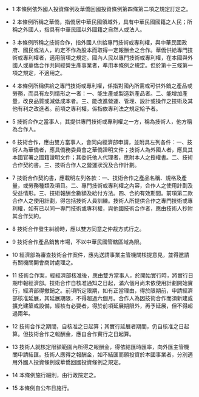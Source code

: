 * 1 本條例依外國人投資條例及華僑回國投資條例第四條第二項之規定訂定之。

* 2 本條例所稱之華僑，指僑居中華民國領域外，具有中華民國國籍之人民；所稱之外國人，指具有中華民國以外國籍之自然人或法人。

* 3 本條例所稱之技術合作，指外國人供給專門技術或專利權，與中華民國政府、國民或法人，約定不作為股本而取得一定報酬金之合作。華僑供給專門技術或專利權者，適用前項之規定。國內人民以專門技術或專利權，在本國與外國人或華僑合作共同經營生產事業者，準用本條例之規定。但於第十三條第一項之規定，不適用之。

* 4 本條例所稱供給之專門技術或專利權，係指對國內所需或可供外銷之產品或勞務，而具有左列情形之一者：一、能生產或製造新產品者。二、能增加產量，改良品質或減低成本者。三、能改進營運、管理、設計或操作之技術及其他有利之改進者。前項之專利權，係指依專利法之規定給予者。

* 5 技術合作之當事人，其提供專門技術或專利權之一方，稱為技術人，他方稱為合作人。

* 6 技術合作，應由雙方當事人，會同向經濟部申請，並附具左列各件：一、技術人為華僑者，應具僑務委員會之華僑證明文件；技術人為外國人者，應具其本國官署之國籍證明文件；其委託他人代理者，應附本人之授權書。二、技術合作契約書。三、技術合作人之營運狀況及合作計劃。

* 7 技術合作契約書，應載明左列各款：一、技術合作之產品名稱、規格及產量，或勞務種類及項目。二、專門技術或專利權之內容，合作人之使用計劃及受益情形。三、技術報酬金數額及給付方法。四、合約有效期間。前項第二款合作人之使用計劃，得包括技術人員訓練。技術人所提供合作之專門技術或專利權，如有已以同一專門技術或專利權，與他國技術合作者，應由技術人抄附其合作契約。

* 8 技術合作發生糾紛時，應以雙方同意之仲裁方式行之。

* 9 技術合作產品銷售市場，不以中華民國管轄區域為限。

* 10 經濟部為審查技術合作案件，應先送請事業主管機關核提意見，並得邀請有關機關開會商討處理之。

* 11 技術合作案，經經濟部核准後，應由雙方當事人，於開始實行時，將實行日期申報經濟部。技術合作自核准通知之日起，滿六個月尚未依使用計劃開始實行，經濟部得撤銷之。前項所定限期，如有正當理由，得於限期前，申請經濟部核准延展，其延展期限，不得超過六個月。合作人為因技術合作而須新建或擴充建築或設備，經核有必要者，得於前項延展期限外，再予延展，但不得超過兩年。

* 12 技術合作之期間，自核准之日起算；其實行延展者期間，仍自核准之日起算。但技術合作之報酬金，應自合作實行之日起算。

* 13 技術人就核定限額範圍內所得之報酬金，得依結匯時匯率，向外匯主管機關申請結匯。技術人應得之報酬金，如不結匯而願投資於本國事業者，分別適用外國人投資條例或華僑回國投資條例之規定。

* 14 本條例施行細則，由行政院定之。

* 15 本條例自公布日施行。

